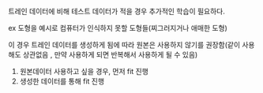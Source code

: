 # 

트레인 데이터에 비해 테스트 데이터가 적을 경우 추가적인 학습이 필요하다.



ex 도형을 예시로 컴퓨터가 인식하지 못할 도형들(찌그러지거나 애매한 도형)



이 경우 트레인 데이터를 생성하게 됨에 따라 원본은 사용하지 않기를 권장함(같이 사용해도 상관없음 , 만약 사용하게 되면 반복해서 사용하게 될 수 있음)



1. 원본데이터 사용하고 싶을 경우, 먼저 fit 진행
2. 생성한 데이터를 통해 fit 진행